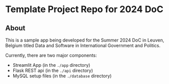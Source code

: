 # Template Project Repo for 2024 DoC

## About

This is a sample app being developed for the Summer 2024 DoC in Leuven, Belgium titled Data and Software in International Government and Politics.

Currently, there are two major components:
- Streamlit App (in the `./app` directory)
- Flask REST api (in the `./api` directory)
- MySQL setup files (in the `./database` directory)


 